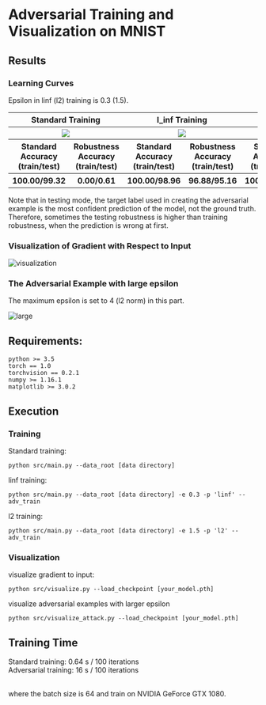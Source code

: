 # Adversarial Training and Visualization on MNIST


## Results

### Learning Curves

Epsilon in linf (l2) training is 0.3 (1.5). 

<table border=0 width="50px" >
	<tbody> 
    <tr>	
    	<th colspan="2" align="center"> <strong>Standard Training</strong> </th>
		<th colspan="2" align="center"> <strong>l_inf Training</strong> </th>
		<th colspan="2" align="center"> <strong>l_2 Training</strong></th>
	</tr>
	<tr>
		<th colspan="2" align="center"> <img src="https://github.com/louis2889184/adversarial_training/blob/master/mnist/img/mnist_learning_curve_std.jpg"> </th>
		<th colspan="2" align="center"> <img src="https://github.com/louis2889184/adversarial_training/blob/master/mnist/img/mnist_learning_curve_linf.jpg"> </th>
		<th colspan="2" align="center"> <img src="https://github.com/louis2889184/adversarial_training/blob/master/mnist/img/mnist_learning_curve_l2.jpg"> </th>
	</tr>
	<tr>
		<th colspan="1" align="center"> <strong>Standard Accuracy</strong> <br/> (train/test) </th>
		<th colspan="1" align="center"> <strong>Robustness Accuracy</strong> <br/> (train/test) </th>
		<th colspan="1" align="center"> <strong>Standard Accuracy</strong> <br/> (train/test) </th>
		<th colspan="1" align="center"> <strong>Robustness Accuracy</strong> <br/> (train/test) </th>
		<th colspan="1" align="center"> <strong>Standard Accuracy</strong> <br/> (train/test) </th>
		<th colspan="1" align="center"> <strong>Robustness Accuracy</strong> <br/> (train/test) </th>
	</tr>
	<tr>
		<th colspan="1" align="center"> 100.00/99.32 </th>
		<th colspan="1" align="center"> 0.00/0.61 </th>
		<th colspan="1" align="center"> 100.00/98.96 </th>
		<th colspan="1" align="center"> 96.88/95.16 </th>
		<th colspan="1" align="center"> 100.00/99.41 </th>
		<th colspan="1" align="center"> 100.00/97.48 </th>
	</tr>
	</tbody>
</table>

Note that in testing mode, the target label used in creating the adversarial example is the most confident prediction of the model, not the ground truth. Therefore, sometimes the testing robustness is higher than training robustness, when the prediction is wrong at first.

### Visualization of Gradient with Respect to Input

![visualization](https://github.com/louis2889184/adversarial_training/blob/master/mnist/img/mnist_grad_default.jpg)

### The Adversarial Example with large epsilon

The maximum epsilon is set to 4 (l2 norm) in this part.

![large](https://github.com/louis2889184/adversarial_training/blob/master/mnist/img/mnist_large_l2_.jpg)


## Requirements:
```
python >= 3.5
torch == 1.0
torchvision == 0.2.1
numpy >= 1.16.1
matplotlib >= 3.0.2
```

## Execution

### Training

Standard training: <br/>

```
python src/main.py --data_root [data directory]
```

linf training: <br/>

```
python src/main.py --data_root [data directory] -e 0.3 -p 'linf' --adv_train
```

l2 training: <br/>

```
python src/main.py --data_root [data directory] -e 1.5 -p 'l2' --adv_train
```

### Visualization

visualize gradient to input: <br/>

```
python src/visualize.py --load_checkpoint [your_model.pth]
```

visualize adversarial examples with larger epsilon <br/>

```
python src/visualize_attack.py --load_checkpoint [your_model.pth]
```


## Training Time

Standard training: 0.64 s / 100 iterations <br/>
Adversarial training: 16 s / 100 iterations <br/> <br/>

where the batch size is 64 and train on NVIDIA GeForce GTX 1080.
